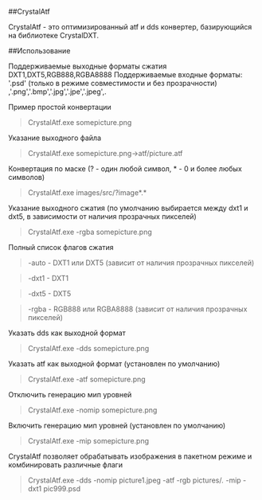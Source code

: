 ##CrystalAtf

CrystalAtf - это оптимизированный atf и dds конвертер, базирующийся на библиотеке CrystalDXT.

##Использование

Поддерживаемые выходные форматы сжатия DXT1,DXT5,RGB888,RGBA8888
Поддерживаемые входные форматы: '.psd' (только в режиме совместимости и без прозрачности) ,'.png','.bmp','.jpg','.jpe','.jpeg',. 

Пример простой конвертации

> CrystalAtf.exe somepicture.png

Указание выходного файла 

> CrystalAtf.exe somepicture.png->atf/picture.atf

Конвертация по маске (? - один любой символ, * - 0 и более любых символов)

> CrystalAtf.exe images/src/?image*.*

Указание выходного сжатия (по умолчанию выбирается между dxt1 и dxt5, в зависимости от наличия прозрачных пикселей)

> CrystalAtf.exe -rgba somepicture.png

Полный список флагов сжатия
> -auto - DXT1 или DXT5 (зависит от наличия прозрачных пикселей)

> -dxt1 - DXT1

> -dxt5 - DXT5

> -rgba - RGB888 или RGBA8888 (зависит от наличия прозрачных пикселей)

Указать dds как выходной формат

> CrystalAtf.exe -dds somepicture.png

Указать atf как выходной формат (установлен по умолчанию)

> CrystalAtf.exe -atf somepicture.png

Отключить генерацию мип уровней

> CrystalAtf.exe -nomip somepicture.png

Включить генерацию мип уровней (установлен по умолчанию)

> CrystalAtf.exe -mip somepicture.png

CrystalAtf позволяет обрабатывать изображения в пакетном режиме и комбинировать различные флаги

> CrystalAtf.exe -dds -nomip picture1.jpeg -atf -rgb pictures/*.* -mip -dxt1 pic999.psd
